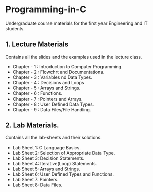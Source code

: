 # Programming-in-C

Undergraduate course materials for the first year Engineering and IT students.

## 1. Lecture Materials
  Contains all the slides and the examples used in the lecture class.
  
- Chapter - 1 : Introduction to Computer Programming.
- Chapter - 2 : Flowchrt and Documentations.
- Chapter - 3 : Variables nd Data Types.
- Chapter - 4 : Decisions and Loops
- Chapter - 5 : Arrays and Strings.
- Chapter - 6 : Functions.
- Chapter - 7 : Pointers and Arrays.
- Chapter - 8 : User Defined Data Types.
- Chapter - 9 : Data Files/File Handling.
  
  
## 2. Lab Materials.
  Contains all the lab-sheets and their solutions.
  - Lab Sheet 1: C Language Basics.
  - Lab Sheet 2: Selection of Appropriate Data Type.
  - Lab Sheet 3: Decision Statements.
  - Lab Sheet 4: Iterative(Loop) Statements.
  - Lab Sheet 5: Arrays and Strings.
  - Lab Sheet 6: User Defined Types and Functions.
  - Lab Sheet 7: Pointers.
  - Lab Sheet 8: Data Files.
